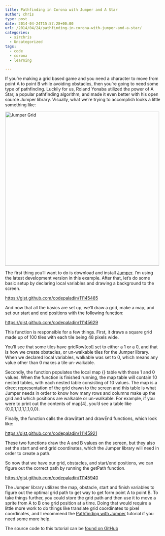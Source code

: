 ```yaml
---
title: Pathfinding in Corona with Jumper and A Star
author: chris
type: post
date: 2014-04-24T15:57:28+00:00
url: /2014/04/24/pathfinding-in-corona-with-jumper-and-a-star/
categories:
  - sirchris
  - Uncategorized
tags:
  - code
  - corona
  - learning

---
```

If you&#8217;re making a grid based game and you need a character to move from point A to point B while avoiding obstacles, then you&#8217;re going to need some type of pathfinding. Luckily for us, Roland Yonaba utilized the power of A Star, a popular pathfinding algorithm, and made it even better with his open source Jumper library. Visually, what we&#8217;re trying to accomplish looks a little something like:

<!--more-->

<div class="inlineimg">
  <img class="alignnone size-full wp-image-371" src="http://localhost:8888/wp-content/uploads/2014/04/Jumper-Grid1-1.png" alt="Jumper Grid" width="500" height="499" srcset="http://localhost:8888/wp-content/uploads/2014/04/Jumper-Grid1-1.png 500w, http://localhost:8888/wp-content/uploads/2014/04/Jumper-Grid1-1-150x150.png 150w, http://localhost:8888/wp-content/uploads/2014/04/Jumper-Grid1-1-300x300.png 300w, http://localhost:8888/wp-content/uploads/2014/04/Jumper-Grid1-1-100x100.png 100w" sizes="(max-width: 500px) 100vw, 500px" />
</div>

The first thing you&#8217;ll want to do is download and install [Jumper][1]. I&#8217;m using the latest development version in this example. After that, let&#8217;s do some basic setup by declaring local variables and drawing a background to the screen.

https://gist.github.com/codepaladin/11145485

And now that all the basics are set up, we&#8217;ll draw a grid, make a map, and set our start and end positions with the following function:

https://gist.github.com/codepaladin/11145629

This function is responsible for a few things. First, it draws a square grid made up of 100 tiles with each tile being 48 pixels wide.

You&#8217;ll see that some tiles have gridRow[col] set to either a 1 or a 0, and that is how we create obstacles, or un-walkable tiles for the Jumper library. When we declared local variables, walkable was set to 0, which means any value other than 0 makes a tile un-walkable.

Secondly, the function populates the local map {} table with those 1 and 0 values. When the function is finished running, the map table will contain 10 nested tables, with each nested table consisting of 10 values. The map is a direct representation of the grid drawn to the screen and this table is what Jumper needs in order to know how many rows and columns make up the grid and which positions are walkable or un-walkable. For example, if you were to print out the contents of map[4], you&#8217;d see a table like {0,0,1,1,1,1,1,1,0,0}.

Finally, the function calls the drawStart and drawEnd functions, which look like:

https://gist.github.com/codepaladin/11145921

These two functions draw the A and B values on the screen, but they also set the start and end grid coordinates, which the Jumper library will need in order to create a path.

So now that we have our grid, obstacles, and start/end positions, we can figure out the correct path by running the getPath function.

https://gist.github.com/codepaladin/11145940

The Jumper library utilizes the map, obstacle, start and finish variables to figure out the optimal grid path to get way to get form point A to point B. To take things further, you could store the grid path and then use it to move a sprite from A to B one grid position at a time. Doing that would require a little more work to do things like translate grid coordinates to pixel coordinates, and I recommend the [Pathfinding with Jumper][2] tutorial if you need some more help.

The source code to this tutorial can be [found on GitHub][3]

 [1]: https://github.com/Yonaba/Jumper
 [2]: http://masteringcoronasdk.com/jumper-pathfinding-tutorial-a/
 [3]: https://github.com/codepaladin/Jumper-Tutorial